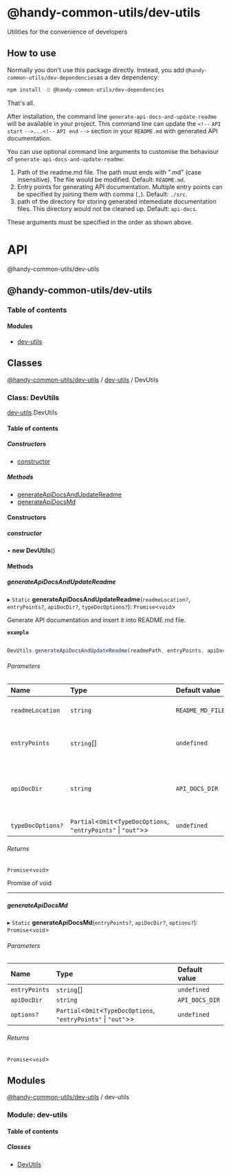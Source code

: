 # @handy-common-utils/dev-utils

Utilities for the convenience of developers

## How to use

Normally you don't use this package directly.
Instead, you add `@handy-common-utils/dev-dependencies`as a dev dependency:

```sh
npm install -D @handy-common-utils/dev-dependencies
```

That's all.

After installation, the command line `generate-api-docs-and-update-readme` will be available in your project.
This command line can update the `<!--` `API start` `-->...<!--` `API end` `-->` section
in your `README.md` with generated API documentation.

You can use optional command line arguments to customise the behaviour of `generate-api-docs-and-update-readme`:

1. Path of the readme.md file. The path must ends with ".md" (case insensitive). The file would be modified. Default: `README.md`.
2. Entry points for generating API documentation. Multiple entry points can be specified by joining them with comma (`,`). Default: `./src`.
3. path of the directory for storing generated intemediate documentation files. This directory would not be cleaned up. Default: `api-docs`.

These arguments must be specified in the order as shown above.

# API

<!-- API start -->
<a name="readmemd"></a>

@handy-common-utils/dev-utils

## @handy-common-utils/dev-utils

### Table of contents

#### Modules

- [dev-utils](#modulesdev_utilsmd)

## Classes


<a name="classesdev_utilsdevutilsmd"></a>

[@handy-common-utils/dev-utils](#readmemd) / [dev-utils](#modulesdev_utilsmd) / DevUtils

### Class: DevUtils

[dev-utils](#modulesdev_utilsmd).DevUtils

#### Table of contents

##### Constructors

- [constructor](#constructor)

##### Methods

- [generateApiDocsAndUpdateReadme](#generateapidocsandupdatereadme)
- [generateApiDocsMd](#generateapidocsmd)

#### Constructors

##### constructor

• **new DevUtils**()

#### Methods

##### generateApiDocsAndUpdateReadme

▸ `Static` **generateApiDocsAndUpdateReadme**(`readmeLocation?`, `entryPoints?`, `apiDocDir?`, `typeDocOptions?`): `Promise`<`void`\>

Generate API documentation and insert it into README.md file.

**`example`**
```javascript

DevUtils.generateApiDocsAndUpdateReadme(readmePath, entryPoints, apiDocDir);

```
###### Parameters

| Name | Type | Default value | Description |
| :------ | :------ | :------ | :------ |
| `readmeLocation` | `string` | `README_MD_FILE` | location of the README.md file |
| `entryPoints` | `string`[] | `undefined` | Entry points for generating API documentation |
| `apiDocDir` | `string` | `API_DOCS_DIR` | temporary directory for storing intemediate documenation files |
| `typeDocOptions?` | `Partial`<`Omit`<`TypeDocOptions`, ``"entryPoints"`` \| ``"out"``\>\> | `undefined` | Options for TypeDoc |

###### Returns

`Promise`<`void`\>

Promise of void

___

##### generateApiDocsMd

▸ `Static` **generateApiDocsMd**(`entryPoints?`, `apiDocDir?`, `options?`): `Promise`<`void`\>

###### Parameters

| Name | Type | Default value |
| :------ | :------ | :------ |
| `entryPoints` | `string`[] | `undefined` |
| `apiDocDir` | `string` | `API_DOCS_DIR` |
| `options?` | `Partial`<`Omit`<`TypeDocOptions`, ``"entryPoints"`` \| ``"out"``\>\> | `undefined` |

###### Returns

`Promise`<`void`\>

## Modules


<a name="modulesdev_utilsmd"></a>

[@handy-common-utils/dev-utils](#readmemd) / dev-utils

### Module: dev-utils

#### Table of contents

##### Classes

- [DevUtils](#classesdev_utilsdevutilsmd)
<!-- API end -->